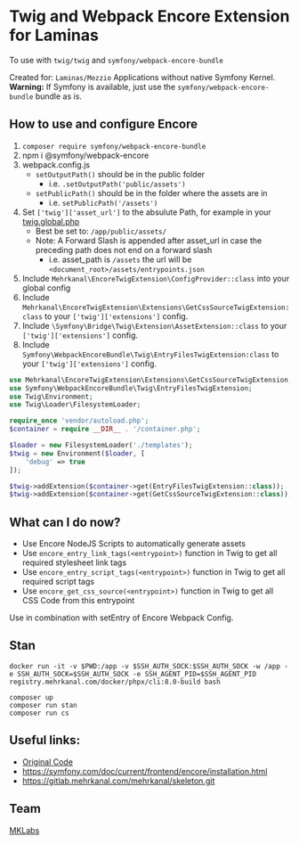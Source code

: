 # Twig and Webpack Encore Extension for Laminas

To use with `twig/twig` and `symfony/webpack-encore-bundle`

Created for: `Laminas/Mezzio` Applications without native Symfony Kernel.  
**Warning:** If Symfony is available, just use the `symfony/webpack-encore-bundle` bundle as is.

## How to use and configure Encore

1. `composer require symfony/webpack-encore-bundle`
2. npm i @symfony/webpack-encore
3. webpack.config.js
   * `setOutputPath()` should be in the public folder
     * i.e. `.setOutputPath('public/assets')`
   * `setPublicPath()` should be in the folder where the assets are in
     * i.e. `setPublicPath('/assets')`
4. Set `['twig']['asset_url']` to the absulute Path, for example in your [twig.global.php](twig.global.php.dist)
   * Best be set to: ``/app/public/assets/``
   * Note: A Forward Slash is appended after asset_url in case the preceding path does not end on a forward slash
     * i.e. asset_path is `/assets` the url will be `<document_root>/assets/entrypoints.json`
5. Include `Mehrkanal\EncoreTwigExtension\ConfigProvider::class` into your global config
6. Include `Mehrkanal\EncoreTwigExtension\Extensions\GetCssSourceTwigExtension:class` to your `['twig']['extensions']` config.
6. Include `\Symfony\Bridge\Twig\Extension\AssetExtension::class` to your `['twig']['extensions']` config.
7. Include `Symfony\WebpackEncoreBundle\Twig\EntryFilesTwigExtension:class` to your `['twig']['extensions']` config.

```php
use Mehrkanal\EncoreTwigExtension\Extensions\GetCssSourceTwigExtension;
use Symfony\WebpackEncoreBundle\Twig\EntryFilesTwigExtension;
use Twig\Environment;
use Twig\Loader\FilesystemLoader;

require_once 'vendor/autoload.php';
$container = require __DIR__ . '/container.php';

$loader = new FilesystemLoader('./templates');
$twig = new Environment($loader, [
	'debug' => true
]);

$twig->addExtension($container->get(EntryFilesTwigExtension::class));
$twig->addExtension($container->get(GetCssSourceTwigExtension::class));
```

## What can I do now?

* Use Encore NodeJS Scripts to automatically generate assets
* Use ``encore_entry_link_tags(<entrypoint>)`` function in Twig to get all required stylesheet link tags
* Use ``encore_entry_script_tags(<entrypoint>)`` function in Twig to get all required script tags
* Use ``encore_get_css_source(<entrypoint>)`` function in Twig to get all CSS Code from this entrypoint

Use in combination with setEntry of Encore Webpack Config.

## Stan

```shell
docker run -it -v $PWD:/app -v $SSH_AUTH_SOCK:$SSH_AUTH_SOCK -w /app -e SSH_AUTH_SOCK=$SSH_AUTH_SOCK -e SSH_AGENT_PID=$SSH_AGENT_PID registry.mehrkanal.com/docker/phpx/cli:8.0-build bash

composer up
composer run stan
composer run cs
```

## Useful links:

* [Original Code](https://github.com/symfony/webpack-encore-bundle/blob/master/src/Twig/EntryFilesTwigExtension.php)
* https://symfony.com/doc/current/frontend/encore/installation.html
* https://gitlab.mehrkanal.com/mehrkanal/skeleton.git


## Team

[MKLabs](https://confluence.mehrkanal.com/display/MKLAB/)

